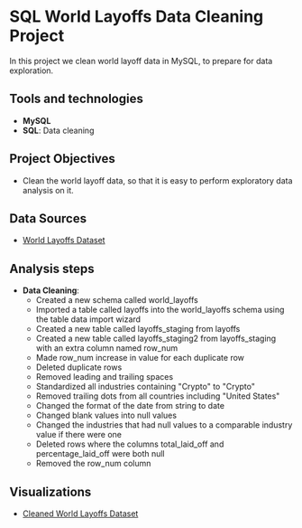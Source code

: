 # SQL World Layoffs Data Cleaning Project
In this project we clean world layoff data in MySQL, to prepare for data exploration. 

## Tools and technologies
- **MySQL**
- **SQL**: Data cleaning 

## Project Objectives
- Clean the world layoff data, so that it is easy to perform exploratory data analysis on it. 

## Data Sources
- [World Layoffs Dataset](world_layoffs_dataset.csv)

## Analysis steps
- **Data Cleaning**:
  - Created a new schema called world_layoffs
  - Imported a table called layoffs into the world_layoffs schema using the table data import wizard
  - Created a new table called layoffs_staging from layoffs
  - Created a new table called layoffs_staging2 from layoffs_staging with an extra column named row_num
  - Made row_num increase in value for each duplicate row
  - Deleted duplicate rows
  - Removed leading and trailing spaces
  - Standardized all industries containing "Crypto" to "Crypto"
  - Removed trailing dots from all countries including "United States"
  - Changed the format of the date from string to date
  - Changed blank values into null values
  - Changed the industries that had null values to a comparable industry value if there were one
  - Deleted rows where the columns total_laid_off and percentage_laid_off were both null
  - Removed the row_num column

## Visualizations
- [Cleaned World Layoffs Dataset](clean_world_layoffs_dataset.csv)
